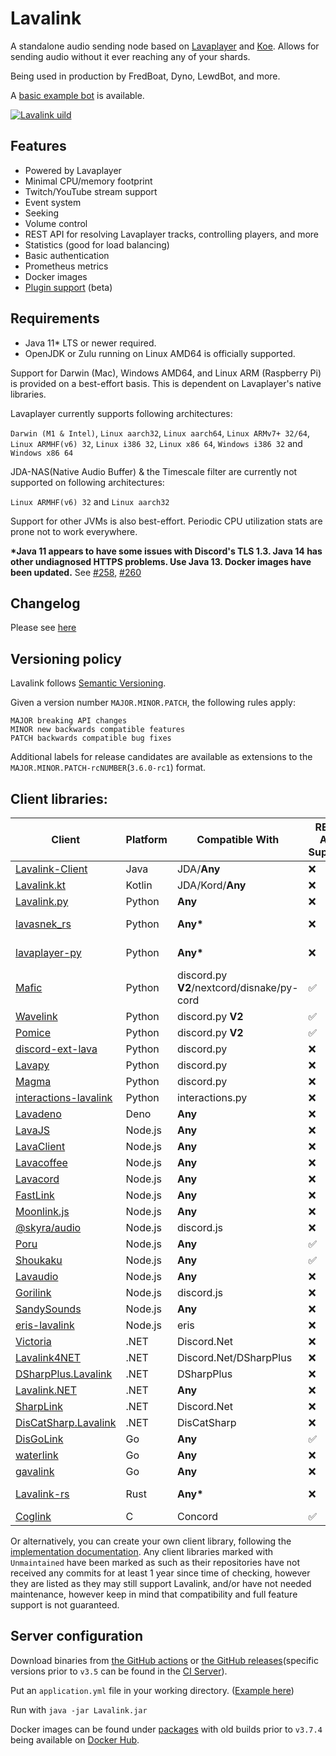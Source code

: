 # Lavalink
A standalone audio sending node based on [Lavaplayer](https://github.com/sedmelluq/lavaplayer) and [Koe](https://github.com/KyokoBot/koe).
Allows for sending audio without it ever reaching any of your shards.

Being used in production by FredBoat, Dyno, LewdBot, and more.

A [basic example bot](Testbot) is available.

[![Lavalink uild](https://discordapp.com/api/guilds/1082302532421943407/embed.png?style=banner2)](https://discord.gg/ZW4s47Ppw4)

## Features
* Powered by Lavaplayer
* Minimal CPU/memory footprint
* Twitch/YouTube stream support
* Event system
* Seeking
* Volume control
* REST API for resolving Lavaplayer tracks, controlling players, and more
* Statistics (good for load balancing)
* Basic authentication
* Prometheus metrics
* Docker images
* [Plugin support](PLUGINS.md) (beta)

## Requirements

* Java 11* LTS or newer required.
* OpenJDK or Zulu running on Linux AMD64 is officially supported.

Support for Darwin (Mac), Windows AMD64, and Linux ARM (Raspberry Pi) is provided on a best-effort basis. This is dependent on Lavaplayer's native libraries.

Lavaplayer currently supports following architectures: 

`Darwin (M1 & Intel)`, `Linux aarch32`, `Linux aarch64`, `Linux ARMv7+ 32/64`, `Linux ARMHF(v6) 32`, `Linux i386 32`, `Linux x86 64`, `Windows i386 32` and `Windows x86 64`

JDA-NAS(Native Audio Buffer) & the Timescale filter are currently not supported on following architectures: 

`Linux ARMHF(v6) 32` and `Linux aarch32`


Support for other JVMs is also best-effort. Periodic CPU utilization stats are prone not to work everywhere.

**\*Java 11 appears to have some issues with Discord's TLS 1.3. Java 14 has other undiagnosed HTTPS problems. Use Java 13. Docker images have been updated.** See [#258](https://github.com/freyacodes/Lavalink/issues/258), [#260](https://github.com/freyacodes/Lavalink/issues/260)

## Changelog

Please see [here](CHANGELOG.md)

## Versioning policy

Lavalink follows [Semantic Versioning](https://semver.org/).

Given a version number `MAJOR.MINOR.PATCH`, the following rules apply:

    MAJOR breaking API changes
    MINOR new backwards compatible features
    PATCH backwards compatible bug fixes

Additional labels for release candidates are available as extensions to the `MAJOR.MINOR.PATCH-rcNUMBER`(`3.6.0-rc1`) format.


## Client libraries:
| Client                                                                                                | Platform | Compatible With                            | REST API Support | Additional Information          |
|-------------------------------------------------------------------------------------------------------|----------|--------------------------------------------|------------------|---------------------------------|
| [Lavalink-Client](https://github.com/freyacodes/lavalink-client)                                      | Java     | JDA/**Any**                                | ❌                |                                 |
| [Lavalink.kt](https://github.com/DRSchlaubi/lavalink.kt)                                              | Kotlin   | JDA/Kord/**Any**                           | ❌                | Kotlin Coroutines               |
| [Lavalink.py](https://github.com/Devoxin/Lavalink.py)                                                 | Python   | **Any**                                    | ❌                |                                 |
| [lavasnek_rs](https://github.com/vicky5124/lavasnek_rs)                                               | Python   | **Any\***                                  | ❌                | *`asyncio`-based libraries only |
| [lavaplayer-py](https://github.com/HazemMeqdad/lavaplayer)                                            | Python   | **Any\***                                  | ❌                | *`asyncio`-based libraries only |
| [Mafic](https://github.com/ooliver1/mafic)                                                            | Python   | discord.py **V2**/nextcord/disnake/py-cord | ✅                |                                 |
| [Wavelink](https://github.com/PythonistaGuild/Wavelink)                                               | Python   | discord.py **V2**                          | ✅                |                                 |
| [Pomice](https://github.com/cloudwithax/pomice)                                                       | Python   | discord.py **V2**                          | ✅                |                                 |
| [discord-ext-lava](https://github.com/Axelware/discord-ext-lava)                                      | Python   | discord.py                                 | ❌                |                                 |
| [Lavapy](https://github.com/Aspect1103/Lavapy)                                                        | Python   | discord.py                                 | ❌                | Unmaintained                    |
| [Magma](https://github.com/initzx/magma)                                                              | Python   | discord.py                                 | ❌                | Unmaintained                    |
| [interactions-lavalink](https://github.com/interactions-py/lavalink)                                  | Python   | interactions.py                            | ❌                |                                 |
| [Lavadeno](https://github.com/lavaclient/lavadeno)                                                    | Deno     | **Any**                                    | ❌                |                                 |
| [LavaJS](https://github.com/OverleapTechnologies/LavaJS)                                              | Node.js  | **Any**                                    | ❌                | Unmaintained                    |
| [LavaClient](https://github.com/lavaclient/lavaclient)                                                | Node.js  | **Any**                                    | ❌                |                                 |
| [Lavacoffee](https://github.com/XzFirzal/lavacoffee)                                                  | Node.js  | **Any**                                    | ❌                | Unmaintained                    |
| [Lavacord](https://github.com/lavacord/lavacord)                                                      | Node.js  | **Any**                                    | ❌                | Unmaintained                    |
| [FastLink](https://github.com/ThePedroo/FastLink)                                                     | Node.js  | **Any**                                    | ❌                |                                 |
| [Moonlink.js](https://github.com/1Lucas1apk/moonlink.js)                                              | Node.js  | **Any**                                    | ❌                |                                 |
| [@skyra/audio](https://github.com/skyra-project/audio)                                                | Node.js  | discord.js                                 | ❌                | Archived                        |
| [Poru](https://github.com/parasop/poru)                                                               | Node.js  | **Any**                                    | ✅                |                                 |
| [Shoukaku](https://github.com/Deivu/Shoukaku)                                                         | Node.js  | **Any**                                    | ✅                |                                 |
| [Lavaudio](https://github.com/rilysh/lavaudio)                                                        | Node.js  | **Any**                                    | ❌                |                                 |
| [Gorilink](https://github.com/Gorillas-Team/Gorilink)                                                 | Node.js  | discord.js                                 | ❌                | Archived/Unmaintained           |
| [SandySounds](https://github.com/MrJohnCoder/SandySounds)                                             | Node.js  | **Any**                                    | ❌                | Unmaintained                    |
| [eris-lavalink](https://github.com/briantanner/eris-lavalink)                                         | Node.js  | eris                                       | ❌                | Unmaintained                    |
| [Victoria](https://github.com/Yucked/Victoria)                                                        | .NET     | Discord.Net                                | ❌                |                                 |
| [Lavalink4NET](https://github.com/angelobreuer/Lavalink4NET)                                          | .NET     | Discord\.Net/DSharpPlus                    | ❌                |                                 |
| [DSharpPlus.Lavalink](https://github.com/DSharpPlus/DSharpPlus/tree/master/DSharpPlus.Lavalink)       | .NET     | DSharpPlus                                 | ❌                |                                 |
| [Lavalink.NET](https://github.com/Dev-Yukine/Lavalink.NET)                                            | .NET     | **Any**                                    | ❌                | Unmaintained                    |
| [SharpLink](https://github.com/Devoxin/SharpLink)                                                     | .NET     | Discord.Net                                | ❌                | Unmaintained                    |
| [DisCatSharp.Lavalink](https://github.com/Aiko-IT-Systems/DisCatSharp/tree/main/DisCatSharp.Lavalink) | .NET     | DisCatSharp                                | ❌                |                                 |
| [DisGoLink](https://github.com/disgoorg/disgolink)                                                    | Go       | **Any**                                    | ✅                |                                 |
| [waterlink](https://github.com/lukasl-dev/waterlink)                                                  | Go       | **Any**                                    | ❌                |                                 |
| [gavalink](https://github.com/foxbot/gavalink)                                                        | Go       | **Any**                                    | ❌                | Unmaintained                    |
| [Lavalink-rs](https://gitlab.com/vicky5124/lavalink-rs)                                               | Rust     | **Any\***                                  | ❌                | *`tokio`-based libraries only   |
| [Coglink](https://github.com/ThePedroo/Coglink)                                                       | C        | Concord                                    | ✅                |                                 |

Or alternatively, you can create your own client library, following the [implementation documentation](https://github.com/freyacodes/Lavalink/blob/master/IMPLEMENTATION.md).
Any client libraries marked with `Unmaintained` have been marked as such as their repositories have not received any commits for at least 1 year since time of checking,
however they are listed as they may still support Lavalink, and/or have not needed maintenance, however keep in mind that compatibility and full feature support is not guaranteed.

## Server configuration
Download binaries from [the GitHub actions](https://github.com/freyacodes/Lavalink/actions) or [the GitHub releases](https://github.com/freyacodes/Lavalink/releases)(specific versions prior to `v3.5` can be found in the [CI Server](https://ci.fredboat.com/viewLog.html?buildId=lastSuccessful&buildTypeId=Lavalink_Build&tab=artifacts&guest=1)). 

Put an `application.yml` file in your working directory. ([Example here](https://github.com/freyacodes/Lavalink/blob/master/LavalinkServer/application.yml.example))

Run with `java -jar Lavalink.jar`

Docker images can be found under [packages](https://github.com/freyacodes/Lavalink/pkgs/container/lavalink) with old builds prior to `v3.7.4` being available on [Docker Hub](https://hub.docker.com/r/fredboat/lavalink/).
